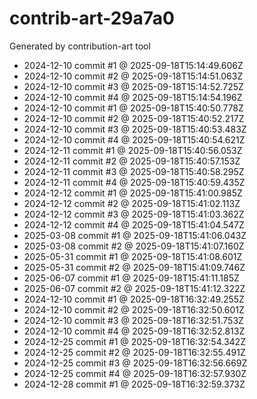# contrib-art-29a7a0
Generated by contribution-art tool
- 2024-12-10 commit #1 @ 2025-09-18T15:14:49.606Z
- 2024-12-10 commit #2 @ 2025-09-18T15:14:51.063Z
- 2024-12-10 commit #3 @ 2025-09-18T15:14:52.725Z
- 2024-12-10 commit #4 @ 2025-09-18T15:14:54.196Z
- 2024-12-10 commit #1 @ 2025-09-18T15:40:50.778Z
- 2024-12-10 commit #2 @ 2025-09-18T15:40:52.217Z
- 2024-12-10 commit #3 @ 2025-09-18T15:40:53.483Z
- 2024-12-10 commit #4 @ 2025-09-18T15:40:54.621Z
- 2024-12-11 commit #1 @ 2025-09-18T15:40:56.053Z
- 2024-12-11 commit #2 @ 2025-09-18T15:40:57.153Z
- 2024-12-11 commit #3 @ 2025-09-18T15:40:58.295Z
- 2024-12-11 commit #4 @ 2025-09-18T15:40:59.435Z
- 2024-12-12 commit #1 @ 2025-09-18T15:41:00.985Z
- 2024-12-12 commit #2 @ 2025-09-18T15:41:02.113Z
- 2024-12-12 commit #3 @ 2025-09-18T15:41:03.362Z
- 2024-12-12 commit #4 @ 2025-09-18T15:41:04.547Z
- 2025-03-08 commit #1 @ 2025-09-18T15:41:06.043Z
- 2025-03-08 commit #2 @ 2025-09-18T15:41:07.160Z
- 2025-05-31 commit #1 @ 2025-09-18T15:41:08.601Z
- 2025-05-31 commit #2 @ 2025-09-18T15:41:09.746Z
- 2025-06-07 commit #1 @ 2025-09-18T15:41:11.185Z
- 2025-06-07 commit #2 @ 2025-09-18T15:41:12.322Z
- 2024-12-10 commit #1 @ 2025-09-18T16:32:49.255Z
- 2024-12-10 commit #2 @ 2025-09-18T16:32:50.601Z
- 2024-12-10 commit #3 @ 2025-09-18T16:32:51.753Z
- 2024-12-10 commit #4 @ 2025-09-18T16:32:52.813Z
- 2024-12-25 commit #1 @ 2025-09-18T16:32:54.342Z
- 2024-12-25 commit #2 @ 2025-09-18T16:32:55.491Z
- 2024-12-25 commit #3 @ 2025-09-18T16:32:56.669Z
- 2024-12-25 commit #4 @ 2025-09-18T16:32:57.930Z
- 2024-12-28 commit #1 @ 2025-09-18T16:32:59.373Z
